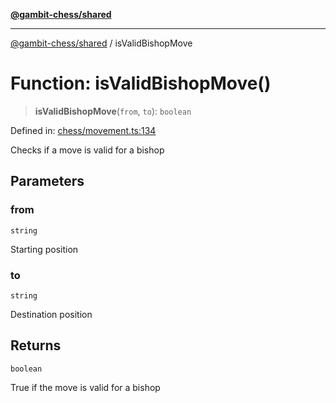 [**@gambit-chess/shared**](../README.md)

***

[@gambit-chess/shared](../globals.md) / isValidBishopMove

# Function: isValidBishopMove()

> **isValidBishopMove**(`from`, `to`): `boolean`

Defined in: [chess/movement.ts:134](https://github.com/cango91/gambit-chess/blob/b8ea13e4976c99c29d095eae7bc504b86f9add51/shared/src/chess/movement.ts#L134)

Checks if a move is valid for a bishop

## Parameters

### from

`string`

Starting position

### to

`string`

Destination position

## Returns

`boolean`

True if the move is valid for a bishop
